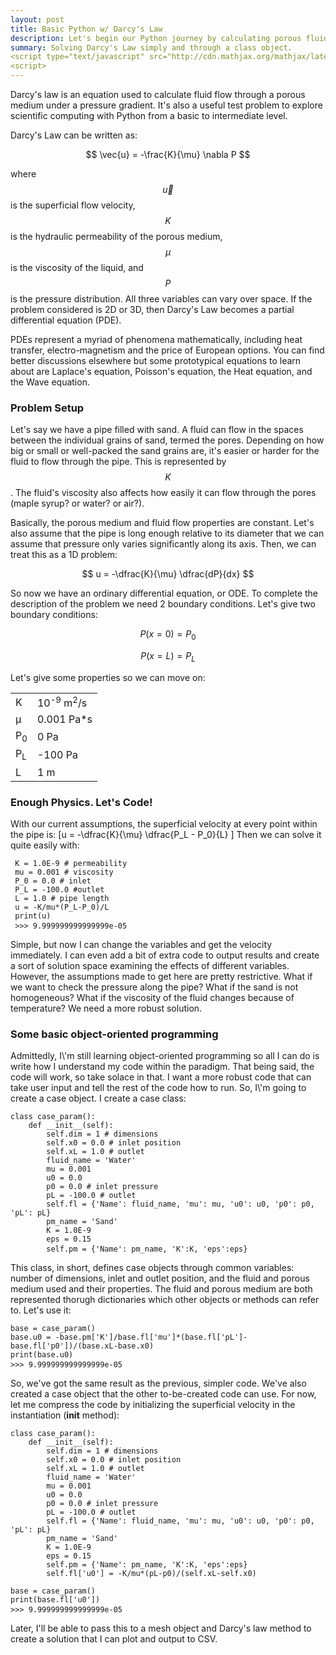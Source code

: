 ```yaml
---
layout: post
title: Basic Python w/ Darcy's Law
description: Let's begin our Python journey by calculating porous fluid flow.
summary: Solving Darcy's Law simply and through a class object.
<script type="text/javascript" src="http://cdn.mathjax.org/mathjax/latest/MathJax.js?config=TeX-AMS-MML_HTMLorMML"></script>
<script>
---
```


Darcy\'s law is an equation used to calculate fluid flow through a porous medium under a pressure gradient. It's also a useful test problem to explore scientific computing with Python from a basic to intermediate level. 

Darcy\'s Law can be written as:

$$
\vec{u} = -\frac{K}{\mu} \nabla P 
$$

where $$\vec{u}$$ is the superficial flow velocity, $$K$$ is the hydraulic permeability of the porous medium, $$\mu$$ is the viscosity of the liquid, and $$P$$ is the pressure distribution. All three variables can vary over space. If the problem considered is 2D or 3D, then Darcy\'s Law becomes a partial differential equation (PDE).

PDEs represent a myriad of phenomena mathematically, including heat transfer, electro-magnetism and the price of European options. You can find better discussions elsewhere but some prototypical equations to learn about are Laplace's equation, Poisson's equation, the Heat equation, and the Wave equation.

<h3>Problem Setup</h3>

Let\'s say we have a pipe filled with sand. A fluid can flow in the spaces between the individual grains of sand, termed the pores. Depending on how big or small or well-packed the sand grains are, it\'s easier or harder for the fluid to flow through the pipe. This is represented by $$K$$. The fluid\'s viscosity also affects how easily it can flow through the pores (maple syrup? or water? or air?).

Basically, the porous medium and fluid flow properties are constant. Let\'s also assume that the pipe is long enough relative to its diameter that we can assume that pressure only varies significantly along its axis. Then, we can treat this as a 1D problem:

$$
u = -\dfrac{K}{\mu} \dfrac{dP}{dx}
$$

So now we have an ordinary differential equation, or ODE. To complete the description of the problem we need 2 boundary conditions. Let\'s give two boundary conditions:

$$
P(x=0) = P_0
$$

$$
P(x=L) = P_L
$$

Let\'s give some properties so we can move on:
<center>
<table class="center">
<tr>
<td>K</td>
<td> 10<sup>-9</sup> m<sup>2</sup>/s</td>
</tr>
<tr>
<td>μ</td>
<td> 0.001 Pa*s</td>
</tr>
<tr>
<td>P<sub>0</sub></td>
<td>0 Pa</td>
</tr>
<tr>
<td>P<sub>L</sub></td>
<td>-100 Pa</td>
</tr>
<tr>
<td>L</td>
<td>1 m</td>
</tr>
</table>
</center>

<h3>Enough Physics. Let's Code!</h3>

With our current assumptions, the superficial velocity at every point within the pipe is: \[u = -\dfrac{K}{\mu} \dfrac{P_L - P_0}{L} \] Then we can solve it quite easily with:

<pre><code class="language-python"> K = 1.0E-9 # permeability <br> mu = 0.001 # viscosity <br> P_0 = 0.0 # inlet <br> P_L = -100.0 #outlet <br> L = 1.0 # pipe length <br> u = -K/mu*(P_L-P_0)/L <br> print(u) <br> >>> 9.999999999999999e-05  </code> </pre>

Simple, but now I can change the variables and get the velocity immediately. I can even add a bit of extra code to output results and create a sort of solution space examining the effects of different variables. However, the assumptions made to get here are pretty restrictive. What if we want to check the pressure along the pipe? What if the sand is not homogeneous? What if the viscosity of the fluid changes because of temperature? We need a more robust solution.

<h3>Some basic object-oriented programming</h3>
Admittedly, I\'m still learning object-oriented programming so all I can do is write how I understand my code within the paradigm. That being said, the code will work, so take solace in that.
I want a more robust code that can take user input and tell the rest of the code how to run. So, I\'m going to create a case object. I create a case class:
<pre><code class="language-python">class case_param(): <br>    def __init__(self): <br>        self.dim = 1 # dimensions <br>        self.x0 = 0.0 # inlet position <br>        self.xL = 1.0 # outlet <br>        fluid_name = 'Water' <br>        mu = 0.001 <br>        u0 = 0.0 <br>        p0 = 0.0 # inlet pressure <br>        pL = -100.0 # outlet <br>        self.fl = {'Name': fluid_name, 'mu': mu, 'u0': u0, 'p0': p0, 'pL': pL} <br>        pm_name = 'Sand' <br>        K = 1.0E-9 <br>        eps = 0.15 <br>        self.pm = {'Name': pm_name, 'K':K, 'eps':eps} </code> </pre>

This class, in short, defines case objects through common variables: number of dimensions, inlet and outlet position, and the fluid and porous medium used and their properties. The fluid and porous medium are both represented thorugh dictionaries which other objects or methods can refer to. Let\'s use it:

<pre><code class="language-python">base = case_param() <br>base.u0 = -base.pm['K']/base.fl['mu']*(base.fl['pL']-base.fl['p0'])/(base.xL-base.x0) <br>print(base.u0) <br>>>> 9.999999999999999e-05 </code> </pre>

So, we\'ve got the same result as the previous, simpler code. We've also created a case object that the other to-be-created code can use. For now, let me compress the code by initializing the superficial velocity in the instantiation (__init__ method):
<pre><code class="language-python">class case_param(): <br>    def __init__(self): <br>        self.dim = 1 # dimensions <br>        self.x0 = 0.0 # inlet position <br>        self.xL = 1.0 # outlet <br>        fluid_name = 'Water' <br>        mu = 0.001 <br>        u0 = 0.0 <br>        p0 = 0.0 # inlet pressure <br>        pL = -100.0 # outlet <br>        self.fl = {'Name': fluid_name, 'mu': mu, 'u0': u0, 'p0': p0, 'pL': pL} <br>        pm_name = 'Sand' <br>        K = 1.0E-9 <br>        eps = 0.15 <br>        self.pm = {'Name': pm_name, 'K':K, 'eps':eps} <br>        self.fl['u0'] = -K/mu*(pL-p0)/(self.xL-self.x0) <br><br>base = case_param() <br>print(base.fl['u0']) <br>>>> 9.999999999999999e-05 </code> </pre>
Later, I\'ll be able to pass this to a mesh object and Darcy's law method to create a solution that I can plot and output to CSV.
